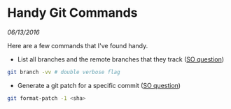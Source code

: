 # Handy Git Commands
_06/13/2016_

Here are a few commands that I've found handy.

* List all branches and the remote branches that they track ([SO question](http://stackoverflow.com/questions/4950725/how-do-i-get-git-to-show-me-which-branches-are-tracking-what))

```bash
git branch -vv # double verbose flag
```

* Generate a git patch for a specific commit ([SO question](http://stackoverflow.com/questions/6658313/generate-a-git-patch-for-a-specific-commit/6658352#6658352))

```bash
git format-patch -1 <sha>
```
